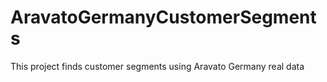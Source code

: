 # AravatoGermanyCustomerSegments
This project finds customer segments using Aravato Germany real data
